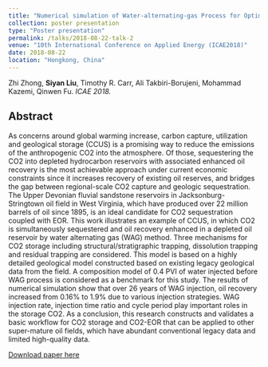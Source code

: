 ```yaml
---
title: "Numerical simulation of Water-alternating-gas Process for Optimizing EOR and Carbon Storage"
collection: poster presentation
type: "Poster presentation"
permalink: /talks/2018-08-22-talk-2
venue: "10th International Conference on Applied Energy (ICAE2018)"
date: 2018-08-22
location: "Hongkong, China"
---
```

Zhi Zhong, <b>Siyan Liu</b>, Timothy R. Carr, Ali Takbiri-Borujeni, Mohammad Kazemi, Qinwen Fu. <i>ICAE 2018.</i>

## Abstract
As concerns around global warming increase, carbon capture, utilization and geological storage (CCUS) is a promising way to reduce the emissions of the anthropogenic CO2 into the atmosphere. Of those, sequestering the CO2 into depleted hydrocarbon reservoirs with associated enhanced oil recovery is the most achievable approach under current economic constraints since it increases recovery of existing oil reserves, and bridges the gap between regional-scale CO2 capture and geologic sequestration. The Upper Devonian fluvial sandstone reservoirs in Jacksonburg-Stringtown oil field in West Virginia, which have produced over 22 million barrels of oil since 1895, is an ideal candidate for CO2 sequestration coupled with EOR. This work illustrates an example of CCUS, in which CO2 is simultaneously sequestered and oil recovery enhanced in a depleted oil reservoir by water alternating gas (WAG) method. Three mechanisms for CO2 storage including structural/stratigraphic trapping, dissolution trapping and residual trapping are considered. This model is based on a highly detailed geological model constructed based on existing legacy geological data from the field. A composition model of 0.4 PVI of water injected before WAG process is considered as a benchmark for this study.  The results of numerical simulation show that over 26 years of WAG injection, oil recovery increased from 0.16% to 1.9% due to various injection strategies. WAG injection rate, injection time ratio and cycle period play important roles in the storage CO2. As a conclusion, this research constructs and validates a basic workflow for CO2 storage and CO2-EOR that can be applied to other super-mature oil fields, which have abundant conventional legacy data and limited high-quality data.


[Download paper here](http://www.siyan.info/files/conference-ICAE2018-2.pdf)
